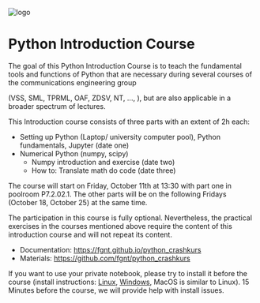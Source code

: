 ![logo](static/python_logo.svg)

# Python Introduction Course

The goal of this Python Introduction Course is to teach the fundamental tools and functions of Python that are
necessary during several courses of the communications engineering group
<!-- or the measurement engineering group -->
(VSS, SML, TPRML, OAF, ZDSV, NT, <!--KSS, -->..., ), but are also applicable in a broader spectrum of lectures.

This Introduction course consists of three parts with an extent of 2h each:

 - Setting up Python (Laptop/ university computer pool), Python fundamentals, Jupyter (date one)
 - Numerical Python (numpy, scipy)
   - Numpy introduction and exercise (date two)
   - How to: Translate math do code (date three)
<!--  - Evaluation and visualization (pandas, matplotlib, ...) -->

<!-- While the course was originally designed for multiple presence sessions, this time the course is
intended as an online tutorial. 
However, there will be a question round at April 15st 09:00 to solve eventual problems with the setup
of the Python environment. -->
<!-- The course will take place on October 21th, 2022 and the following Friday from 14:00 to 16:00
in the pool room P7.2.02.1. -->
The course will start on Friday, October 11th at 13:30 with part one in poolroom P7.2.02.1.
The other parts will be on the following Fridays (October 18, October 25) at the same time.
<!-- The two dates for the second part will be decided in our first meeting. -->
<!-- This year, we will skip the third part (pandas, ...). -->
The participation in this course is fully optional.
Nevertheless, the practical exercises in the courses mentioned above require the content of this introduction
course and will not repeat its content.

 - Documentation: https://fgnt.github.io/python_crashkurs
 - Materials: https://github.com/fgnt/python_crashkurs

If you want to use your private notebook, please try to install it before the course
(install instructions: [Linux](https://fgnt.github.io/python_crashkurs/#/include/install_linux),
[Windows](https://fgnt.github.io/python_crashkurs/#/include/install_windows), MacOS is similar to Linux).
15 Minutes before the course, we will provide help with install issues.
